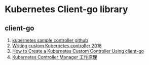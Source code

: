 # Kubernetes Client-go library



## client-go
1. [kubernetes sample controller github](https://github.com/kubernetes/sample-controller)
2. [Writing custom Kubernetes controller 2018](https://medium.com/@cloudark/kubernetes-custom-controllers-b6c7d0668fdf)
3. [How to Create a Kubernetes Custom Controller Using client-go](https://itnext.io/how-to-create-a-kubernetes-custom-controller-using-client-go-f36a7a7536cc)
4. [Kubernetes Controller Manager 工作原理](https://juejin.im/post/6844904021271003150)